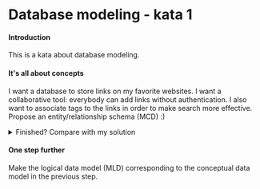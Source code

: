 # Database modeling - kata 1

#### Introduction

This is a kata about database modeling.

#### It's all about concepts

I want a database to store links on my favorite websites. I want a collaborative tool: everybody can add links without authentication. I also want to associate tags to the links in order to make search more effective. Propose an entity/relationship schema (MCD) :)

<details><summary>Finished? Compare with my solution</summary>
<img src="solution.svg" style="width:100%">
</details>

#### One step further

Make the logical data model (MLD) corresponding to the conceptual data model in the previous step.
